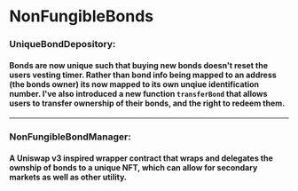 # NonFungibleBonds

### UniqueBondDepository:

#### Bonds are now unique such that buying new bonds doesn't reset the users vesting timer. Rather than bond info being mapped to an address (the bonds owner) its now mapped to its own unqiue identification number. I've also introduced a new function `transferBond` that allows users to transfer ownership of their bonds, and the right to redeem them.

___

### NonFungibleBondManager:
#### A Uniswap v3 inspired wrapper contract that wraps and delegates the ownship of bonds to a unique NFT, which can allow for secondary markets as well as other utility.
